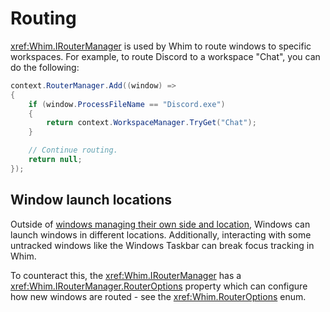 # Routing

<xref:Whim.IRouterManager> is used by Whim to route windows to specific workspaces. For example, to route Discord to a workspace "Chat", you can do the following:

```csharp
context.RouterManager.Add((window) =>
{
    if (window.ProcessFileName == "Discord.exe")
    {
        return context.WorkspaceManager.TryGet("Chat");
    }

    // Continue routing.
    return null;
});
```

## Window launch locations

Outside of [windows managing their own side and location](window-manager.md#managing-troublesome-windows), Windows can launch windows in different locations. Additionally, interacting with some untracked windows like the Windows Taskbar can break focus tracking in Whim.

To counteract this, the <xref:Whim.IRouterManager> has a <xref:Whim.IRouterManager.RouterOptions> property which can configure how new windows are routed - see the <xref:Whim.RouterOptions> enum.

